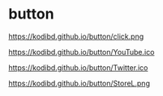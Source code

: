 # button



https://kodibd.github.io/button/click.png

https://kodibd.github.io/button/YouTube.ico

https://kodibd.github.io/button/Twitter.ico

https://kodibd.github.io/button/StoreL.png
